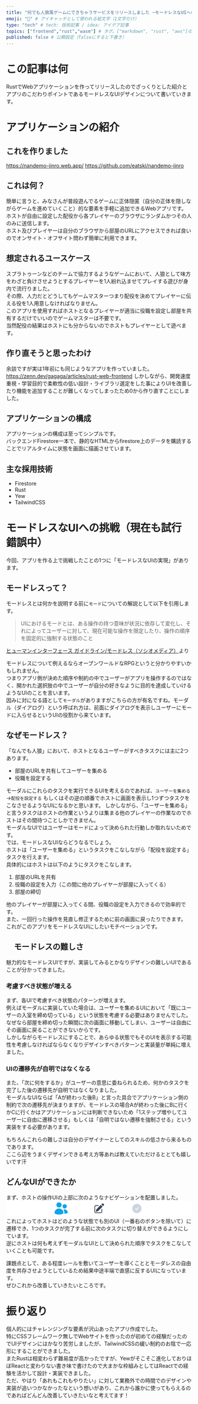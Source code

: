 ```yaml
---
title: "何でも人狼風ゲームにできちゃうサービスをリリースしました ~モードレスなUIへの挑戦~" # 記事のタイトル
emoji: "🐺" # アイキャッチとして使われる絵文字（1文字だけ）
type: "tech" # tech: 技術記事 / idea: アイデア記事
topics: ["frontend","rust","wasm"] # タグ。["markdown", "rust", "aws"]のように指定する
published: false # 公開設定（falseにすると下書き）
---
```


# この記事は何
RustでWebアプリケーションを作ってリリースしたのでざっくりとした紹介とアプリのこだわりポイントであるモードレスなUIデザインについて書いていきます。

# アプリケーションの紹介
## これを作りました
https://nandemo-jinro.web.app/
https://github.com/eatski/nandemo-jinro


## これは何？
簡単に言うと、みなさんが普段遊んでるゲームに正体隠匿（自分の正体を隠しながらゲームを進めていくこと）的な要素を手軽に追加できるWebアプリです。  
ホストが自由に設定した配役から各プレイヤーのブラウザにランダムかつその人のみに送信します。  
ホスト及びプレイヤーは自分のブラウザから部屋のURLにアクセスできれば良いのでオンサイト・オフサイト問わず簡単に利用できます。  

## 想定されるユースケース
スプラトゥーンなどのチームで協力するようなゲームにおいて、人狼として味方をわざと負けさせようとするプレイヤーを1人紛れ込ませてプレイする遊びが身内で流行りました。  
その際、人力だとどうしてもゲームマスターつまり配役を決めてプレイヤーに伝える役を1人用意しなければなりません。  
このアプリを使用すればホストとなるプレイヤーが適当に役職を設定し部屋を共有するだけでいいのでゲームマスターは不要です。  
当然配役の結果はホストにも分からないのでホストもプレイヤーとして遊べます。  

## 作り直そうと思ったわけ
余談ですが実は1年前にも同じようなアプリを作っていました。
https://zenn.dev/gagaga/articles/rust-web-frontend
しかしながら、開発速度重視・学習目的で柔軟性の低い設計・ライブラリ選定をした事によりUIを改善したり機能を追加することが難しくなってしまったため0から作り直すことにしました。

## アプリケーションの構成
アプリケーションの構成は至ってシンプルです。  
バックエンドFirestore一本で、静的なHTMLからfirestore上のデータを購読することでリアルタイムに状態を画面に描画させています。  

## 主な採用技術
- Firestore
- Rust
- Yew
- TailwindCSS


# モードレスなUIへの挑戦（現在も試行錯誤中）
今回、アプリを作る上で挑戦したことの1つに「モードレスなUIの実現」があります。  
## モードレスって？
モードレスとは何かを説明する前に`モード`についての解説として以下を引用します。

> UIにおけるモードとは、ある操作の持つ意味が状況に依存して変化し、それによってユーザーに対して、現在可能な操作を限定したり、操作の順序を固定的に強制する状態のこと

[ヒューマンインターフェース ガイドライン/モードレス（ソシオメディア）](https://www.sociomedia.co.jp/9094)より

モードレスについて例えるならオープンワールドなRPGというと分かりやすいかもしれません。  
つまりアプリ側が決めた順序や制約の中でユーザーがアプリを操作するのではなく、開かれた選択肢の中でユーザーが自分の好きなように目的を達成していけるようなUIのことを言います。  
因みに対になる語として`モーダル`がありますがこちらの方が有名ですね。モーダル（ダイアログ）という呼ばれ方は、前面にダイアログを表示しユーザーにモードに入らせるというUIの役割から来ています。

## なぜモードレス？
「なんでも人狼」において、ホストとなるユーザーがすべきタスクには主に2つあります。  
- 部屋のURLを共有してユーザーを集める
- 役職を設定する  

モーダルにこれらのタスクを実行できるUIを考えるのであれば、`ユーザーを集める`→`配役を設定する`  もしくはその逆の順番でホストに画面を表示し1つずつタスクをこなさせるようなUIになるかと思います。
しかしながら、「ユーザーを集める」　と言うタスクはホストの作業というよりは集まる他のプレイヤーの作業なのでホストはその間待つことしかできません。  
モーダルなUIではユーザーはモードによって決められた行動しか取れないためです。  
では、モードレスなUIならどうなるでしょう。  
ホストは「ユーザーを集める」というタスクをこなしながら「配役を設定する」タスクを行えます。  
具体的にはホストは以下のようにタスクをこなします。  

1. 部屋のURLを共有
2. 役職の設定を入力（この間に他のプレイヤーが部屋に入ってくる）
3. 部屋の締切

他のプレイヤーが部屋に入ってくる間、役職の設定を入力できるので効率的です。   
また、一回行った操作を見直し修正するために前の画面に戻ったりできます。  
これがこのアプリをモードレスなUIにしたいモチベーションです。

## 　モードレスの難しさ
魅力的なモードレスUIですが、実装してみるとかなりデザインの難しいUIであることが分かってきました。  
### 考慮すべき状態が増える
まず、各UIで考慮すべき状態のパターンが増えます。  
例えばモーダルに実装していた場合は、ユーザーを集めるUIにおいて「既にユーザーの入室を締め切っている」という状態を考慮する必要はありませんでした。  
なぜなら部屋を締め切った瞬間に次の画面に移動してしまい、ユーザーは自由にその画面に戻ることができないからです。  
しかしながらモードレスにすることで、あらゆる状態でもそのUIを表示する可能性を考慮しなければならなくなりデザインすべきパターンと実装量が単純に増えました。
### UIの遷移先が自明ではなくなる
また、「次に何をするか」がユーザーの意思に委ねられるため、何かのタスクを完了した後の遷移先が自明ではなくなりました。  
モーダルなUIならば「Aが終わった後B」と言った具合でアプリケーション側の制約で次の遷移先が決まりますが、モードレスの場合Aが終わった後にBに行くかCに行くかはアプリケーションには判断できないため「1ステップ増やしてユーザーに自由に遷移させる」もしくは「自明ではない遷移を強制させる」という実装をする必要があります。

もちろんこれらの難しさは自分のデザイナーとしてのスキルの低さから来るものであります。  
ここら辺をうまくデザインできる考え方等あれば教えていただけるととても嬉しいです汗

## どんなUIができたか
まず、ホストの操作UIの上部に次のようなナビゲーションを配置しました。
!["左からメンバー一覧、役職編集、実行の順にアイコンが設置されている。メンバー一覧が現在地であり役職編集へ移動可能なこと、実行は非活性であることが示されている。"](/images/nandemojinro/navi.png)  
これによってホストはどのような状態でも別のUI（一番右のボタンを除いて）に遷移でき、1つのタスクが完了する前に次のタスクに切り替えができるようにしています。  
逆にホストは何も考えずモーダルなUIとして決められた順序でタスクをこなしていくことも可能です。  

課題点として、ある程度レールを敷いてユーザーを導くこととモーダレスの自由度を共存させようとしているため結果中途半端で直感に反するUIになっています。  
ぜひこれから改善していきたいところです。  

# 振り返り
個人的にはチャレンジングな要素が沢山あったアプリ作成でした。  
特にCSSフレームワーク無しでWebサイトを作ったのが初めての経験だったのでUIデザインにはかなり苦労しましたが、TailwindCSSの緩い制約のお陰で一応形にすることができました。  
またRustは相変わらず難易度が高かったですが、Yewがそこそこ進化しておりほぼReactと変わりない書き味で書けたので大まかな枠組みとしてはReactでの経験を活かして設計・実装できました。  
ただ、やはり「あれもこれもやりたい」に対して業務外での時間でのデザインや実装が追いつかなかったなという想いがあり、これから誰かに使ってもらえるのであればどんどん改善していきたいなと考えてます！
